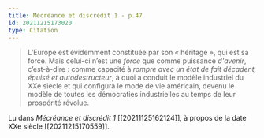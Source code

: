 ```yaml
---
title: Mécréance et discrédit 1 - p.47
id: 20211215173020
type: Citation
---
```


> L’Europe est évidemment constituée par son « héritage », qui est sa force. Mais celui-ci n’est une *force* que comme puissance *d'avenir*, c’est-à-dire : comme capacité à *rompre avec un état de fait décadent, épuisé et autodestructeur*, à quoi a conduit le modèle industriel du XXe siècle et qui configura le mode de vie américain, devenu le modèle de toutes les démocraties industrielles au temps de leur prospérité révolue.

Lu dans *Mécréance et discrédit 1* [[20211125162124]], à propos de la date XXe siècle [[20211215170559]].